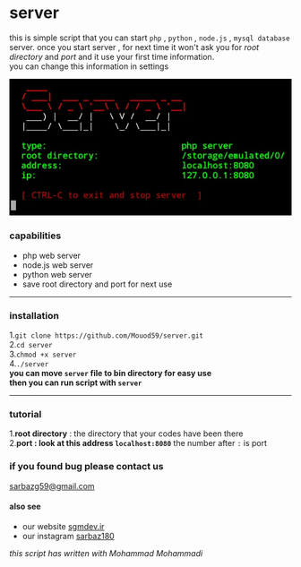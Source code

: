 # server

this is simple script that you can start `php` , `python` , `node.js` , `mysql database` server.
once you start server , for next time it won't ask you for _root directory_ and _port_ and it use your first time information.  
you can change this information in settings  

![alt screenshots](IMG_20200530_153842_618.jpg)

### capabilities
* php web server
* node.js web server
* python web server
* save root directory and port for next use
---

### installation
1.`git clone https://github.com/Mouod59/server.git`  
2.`cd server`  
3.`chmod +x server`  
4.`./server`  
**you can move `server` file to bin directory for easy use  
then you can run script with `server`**  
___
### tutorial
1.**root directory** : the directory that your codes have been there  
2.**port : look at this address `localhost:8080`** the number after ` : ` is port  

### if you found bug please contact us
sarbazg59@gmail.com  

#### also see  
* our website [sgmdev.ir](http://sgmdev.ir)  
* our instagram [sarbaz180](instagram.com/sarbaz180)
  
_this script has written with Mohammad Mohammadi_


